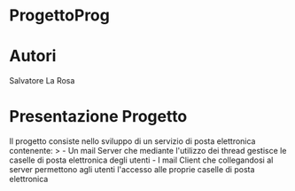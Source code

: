# ProgettoProg

# Autori
Salvatore La Rosa

# Presentazione Progetto
Il progetto consiste nello sviluppo di un servizio di posta elettronica contenente: > - Un mail Server che mediante l'utilizzo dei thread gestisce le caselle di posta elettronica degli utenti - I mail Client che collegandosi al server permettono agli utenti l'accesso alle proprie caselle di posta elettronica
